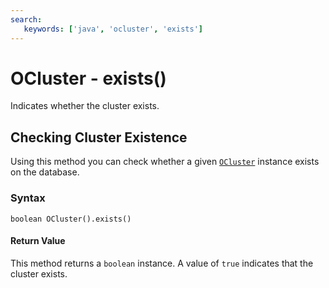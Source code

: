 ```yaml
---
search:
   keywords: ['java', 'ocluster', 'exists']
---
```


# OCluster - exists()

Indicates whether the cluster exists.

## Checking Cluster Existence

Using this method you can check whether a given [`OCluster`](../OCluster.md) instance exists on the database. 

### Syntax

```
boolean OCluster().exists()
```

#### Return Value

This method returns a `boolean` instance.  A value of `true` indicates that the cluster exists.
